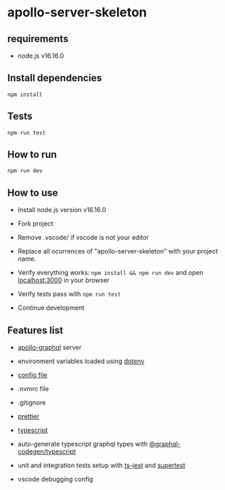 # apollo-server-skeleton

## requirements

- node.js v16.16.0

## Install dependencies

`npm install`

## Tests

`npm run test`

## How to run

`npm run dev`

## How to use

- Install node.js version v16.16.0

- Fork project

- Remove .vscode/ if vscode is not your editor

- Replace all ocurrences of "apollo-server-skeleton" with your project name.

- Verify everything works: `npm install && npm run dev` and open [localhost:3000](http://localhost:3000/) in your browser

- Verify tests pass with `npm run test`

- Continue development

## Features list

- [apollo-graphql](https://github.com/apollographql/apollo-server) server

- environment variables loaded using [dotenv](https://github.com/motdotla/dotenv)

- [config file](./src/config/index.ts)

- .nvmrc file

- .gitignore

- [prettier](https://github.com/prettier/prettier)

- [typescript](https://github.com/microsoft/TypeScript)

- auto-generate typescript graphql types with [@graphql-codegen/typescript](https://www.graphql-code-generator.com/plugins/typescript/typescript)

- unit and integration tests setup with [ts-jest](https://www.npmjs.com/package/ts-jest) and [supertest](https://github.com/visionmedia/supertest)

- vscode debugging config
